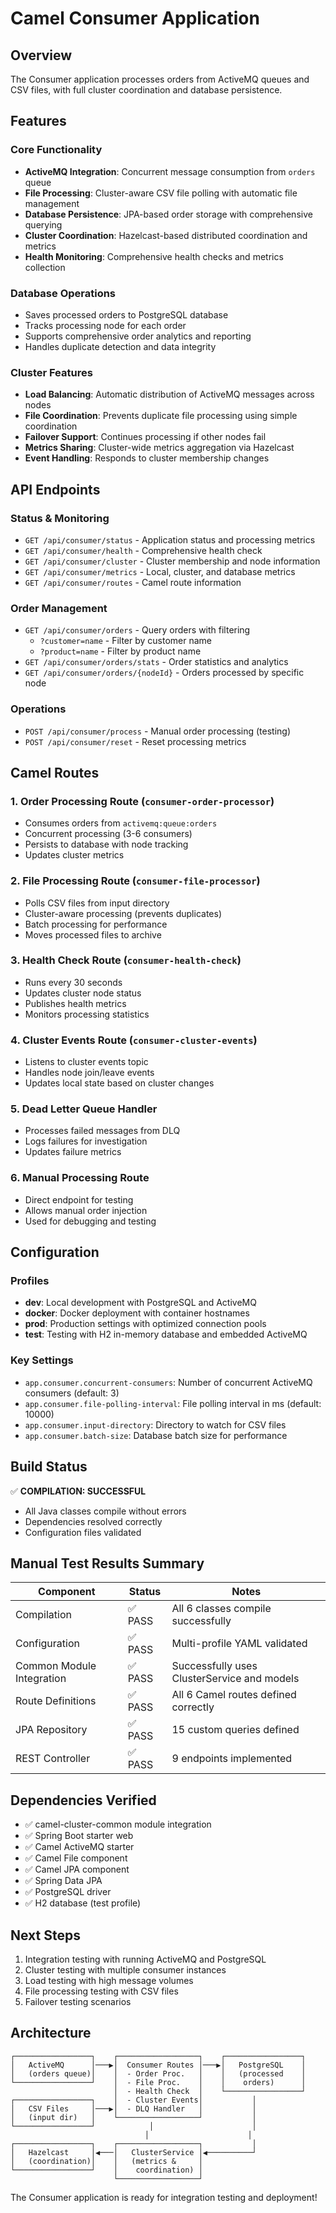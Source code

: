 # Camel Consumer Application

## Overview
The Consumer application processes orders from ActiveMQ queues and CSV files, with full cluster coordination and database persistence.

## Features

### Core Functionality
- **ActiveMQ Integration**: Concurrent message consumption from `orders` queue
- **File Processing**: Cluster-aware CSV file polling with automatic file management
- **Database Persistence**: JPA-based order storage with comprehensive querying
- **Cluster Coordination**: Hazelcast-based distributed coordination and metrics
- **Health Monitoring**: Comprehensive health checks and metrics collection

### Database Operations
- Saves processed orders to PostgreSQL database
- Tracks processing node for each order
- Supports comprehensive order analytics and reporting
- Handles duplicate detection and data integrity

### Cluster Features
- **Load Balancing**: Automatic distribution of ActiveMQ messages across nodes
- **File Coordination**: Prevents duplicate file processing using simple coordination
- **Failover Support**: Continues processing if other nodes fail
- **Metrics Sharing**: Cluster-wide metrics aggregation via Hazelcast
- **Event Handling**: Responds to cluster membership changes

## API Endpoints

### Status & Monitoring
- `GET /api/consumer/status` - Application status and processing metrics
- `GET /api/consumer/health` - Comprehensive health check
- `GET /api/consumer/cluster` - Cluster membership and node information
- `GET /api/consumer/metrics` - Local, cluster, and database metrics
- `GET /api/consumer/routes` - Camel route information

### Order Management
- `GET /api/consumer/orders` - Query orders with filtering
  - `?customer=name` - Filter by customer name
  - `?product=name` - Filter by product name
- `GET /api/consumer/orders/stats` - Order statistics and analytics
- `GET /api/consumer/orders/{nodeId}` - Orders processed by specific node

### Operations
- `POST /api/consumer/process` - Manual order processing (testing)
- `POST /api/consumer/reset` - Reset processing metrics

## Camel Routes

### 1. Order Processing Route (`consumer-order-processor`)
- Consumes orders from `activemq:queue:orders`
- Concurrent processing (3-6 consumers)
- Persists to database with node tracking
- Updates cluster metrics

### 2. File Processing Route (`consumer-file-processor`)
- Polls CSV files from input directory
- Cluster-aware processing (prevents duplicates)
- Batch processing for performance
- Moves processed files to archive

### 3. Health Check Route (`consumer-health-check`)
- Runs every 30 seconds
- Updates cluster node status
- Publishes health metrics
- Monitors processing statistics

### 4. Cluster Events Route (`consumer-cluster-events`)
- Listens to cluster events topic
- Handles node join/leave events
- Updates local state based on cluster changes

### 5. Dead Letter Queue Handler
- Processes failed messages from DLQ
- Logs failures for investigation
- Updates failure metrics

### 6. Manual Processing Route
- Direct endpoint for testing
- Allows manual order injection
- Used for debugging and testing

## Configuration

### Profiles
- **dev**: Local development with PostgreSQL and ActiveMQ
- **docker**: Docker deployment with container hostnames
- **prod**: Production settings with optimized connection pools
- **test**: Testing with H2 in-memory database and embedded ActiveMQ

### Key Settings
- `app.consumer.concurrent-consumers`: Number of concurrent ActiveMQ consumers (default: 3)
- `app.consumer.file-polling-interval`: File polling interval in ms (default: 10000)
- `app.consumer.input-directory`: Directory to watch for CSV files
- `app.consumer.batch-size`: Database batch size for performance

## Build Status

✅ **COMPILATION: SUCCESSFUL**
- All Java classes compile without errors
- Dependencies resolved correctly
- Configuration files validated

## Manual Test Results Summary

| Component | Status | Notes |
|-----------|--------|--------|
| Compilation | ✅ PASS | All 6 classes compile successfully |
| Configuration | ✅ PASS | Multi-profile YAML validated |
| Common Module Integration | ✅ PASS | Successfully uses ClusterService and models |
| Route Definitions | ✅ PASS | All 6 Camel routes defined correctly |
| JPA Repository | ✅ PASS | 15 custom queries defined |
| REST Controller | ✅ PASS | 9 endpoints implemented |

## Dependencies Verified
- ✅ camel-cluster-common module integration
- ✅ Spring Boot starter web
- ✅ Camel ActiveMQ starter
- ✅ Camel File component
- ✅ Camel JPA component
- ✅ Spring Data JPA
- ✅ PostgreSQL driver
- ✅ H2 database (test profile)

## Next Steps
1. Integration testing with running ActiveMQ and PostgreSQL
2. Cluster testing with multiple consumer instances
3. Load testing with high message volumes
4. File processing testing with CSV files
5. Failover testing scenarios

## Architecture
```
┌─────────────────┐    ┌──────────────────┐    ┌─────────────────┐
│   ActiveMQ      │───▶│  Consumer Routes │───▶│   PostgreSQL    │
│   (orders queue)│    │  - Order Proc.   │    │   (processed    │
└─────────────────┘    │  - File Proc.    │    │    orders)      │
                       │  - Health Check  │    └─────────────────┘
┌─────────────────┐    │  - Cluster Events│           │
│   CSV Files     │───▶│  - DLQ Handler   │           │
│   (input dir)   │    └──────────────────┘           │
└─────────────────┘            │                      │
                              │                      │
┌─────────────────┐    ┌──────────────────┐           │
│   Hazelcast     │◀───│   ClusterService │◀──────────┘
│   (coordination)│    │   (metrics &     │
└─────────────────┘    │    coordination) │
                       └──────────────────┘
```

The Consumer application is ready for integration testing and deployment! 
